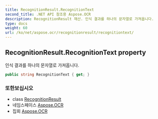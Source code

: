 ```yaml
---
title: RecognitionResult.RecognitionText
second_title: .NET API 참조용 Aspose.OCR
description: RecognitionResult 재산. 인식 결과를 하나의 문자열로 가져옵니다.
type: docs
weight: 60
url: /ko/net/aspose.ocr/recognitionresult/recognitiontext/
---
```

## RecognitionResult.RecognitionText property

인식 결과를 하나의 문자열로 가져옵니다.

```csharp
public string RecognitionText { get; }
```

### 또한보십시오

* class [RecognitionResult](../)
* 네임스페이스 [Aspose.OCR](../../recognitionresult/)
* 집회 [Aspose.OCR](../../../)


